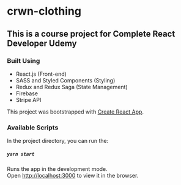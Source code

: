 # crwn-clothing
## This is a course project for Complete React Developer Udemy


### Built Using
- React.js (Front-end)
- SASS and Styled Components (Styling)
- Redux and Redux Saga (State Management) 
- Firebase 
- Stripe API  




This project was bootstrapped with [Create React App](https://github.com/facebook/create-react-app).

### Available Scripts
In the project directory, you can run the:

##### `yarn start`

Runs the app in the development mode.<br />
Open [http://localhost:3000](http://localhost:3000) to view it in the browser.

